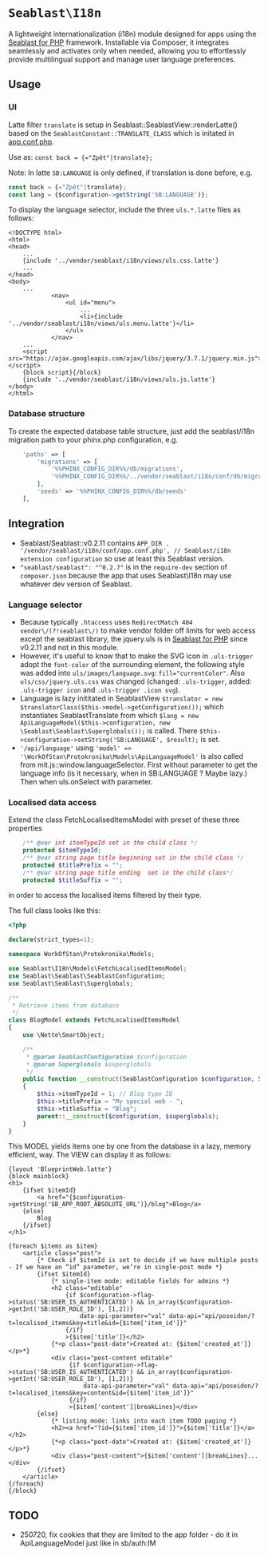 # `Seablast\I18n`

A lightweight internationalization (i18n) module designed for apps using the [Seablast for PHP](https://github.com/WorkOfStan/seablast) framework. Installable via Composer, it integrates seamlessly and activates only when needed, allowing you to effortlessly provide multilingual support and manage user language preferences.

## Usage

### UI

Latte filter `translate` is setup in Seablast::SeablastView::renderLatte()
based on the `SeablastConstant::TRANSLATE_CLASS` which is initated in [app.conf.php](conf/app.conf.php).

Use as: `const back = {="Zpět"|translate};`

Note: In latte `SB:LANGUAGE` is only defined, if translation is done before, e.g.

```javascript
const back = {="Zpět"|translate};
const lang = {$configuration->getString('SB:LANGUAGE')};
```

To display the language selector, include the three `uls.*.latte` files as follows:

```latte
<!DOCTYPE html>
<html>
<head>
    ...
    {include '../vendor/seablast/i18n/views/uls.css.latte'}
    ...
</head>
<body>
    ...
            <nav>
                <ul id="menu">
                    ...
                    <li>{include '../vendor/seablast/i18n/views/uls.menu.latte'}</li>
                </ul>
            </nav>
    ...
    <script src="https://ajax.googleapis.com/ajax/libs/jquery/3.7.1/jquery.min.js"></script>
    {block script}{/block}
    {include '../vendor/seablast/i18n/views/uls.js.latte'}
</body>
</html>
```

### Database structure

To create the expected database table structure, just add the seablast/i18n migration path to your phinx.php configuration, e.g.

```php
    'paths' => [
        'migrations' => [
            '%%PHINX_CONFIG_DIR%%/db/migrations',
            '%%PHINX_CONFIG_DIR%%/../vendor/seablast/i18n/conf/db/migrations',
        ],
        'seeds' => '%%PHINX_CONFIG_DIR%%/db/seeds'
    ],
```

## Integration

- Seablast/Seablast::v0.2.11 contains `APP_DIR . '/vendor/seablast/i18n/conf/app.conf.php', // Seablast/i18n extension configuration` so use at least this Seablast version.
- `"seablast/seablast": "^0.2.7"` is in the `require-dev` section of `composer.json` because the app that uses Seablast\I18n may use whatever dev version of Seablast.

### Language selector

- Because typically `.htaccess` uses `RedirectMatch 404 vendor\/(?!seablast\/)` to make vendor folder off limits for web access except the seablast library, the jquery.uls is in [Seablast for PHP](https://github.com/WorkOfStan/seablast) since v0.2.11 and not in this module.
- However, it's useful to know that to make the SVG icon in `.uls-trigger` adopt the `font-color` of the surrounding element, the following style was added into `uls/images/language.svg`: `fill="currentColor"`. Also `uls/css/jquery.uls.css` was changed (changed: `.uls-trigger`, added: `.uls-trigger icon` and `.uls-trigger .icon svg`).
- Language is lazy inititated in SeablastView `$translator = new $translatorClass($this->model->getConfiguration());` which instantiates SeablastTranslate from which `$lang = new ApiLanguageModel($this->configuration, new \Seablast\Seablast\Superglobals());` is called. There `$this->configuration->setString('SB:LANGUAGE', $result);` is set.
- `'/api/language'` using `'model' => '\WorkOfStan\Protokronika\Models\ApiLanguageModel'` is also called from mit.js::window.languageSelector. First without parameter to get the language info (is it necessary, when in SB:LANGUAGE ? Maybe lazy.) Then when uls.onSelect with parameter.

### Localised data access

Extend the class FetchLocalisedItemsModel with preset of these three properties

```php
    /** @var int itemTypeId set in the child class */
    protected $itemTypeId;
    /** @var string page title beginning set in the child class */
    protected $titlePrefix = "";
    /** @var string page title ending  set in the child class*/
    protected $titleSuffix = "";
```

in order to access the localised items filtered by their type.

The full class looks like this:

```php
<?php

declare(strict_types=1);

namespace WorkOfStan\Protokronika\Models;

use Seablast\I18n\Models\FetchLocalisedItemsModel;
use Seablast\Seablast\SeablastConfiguration;
use Seablast\Seablast\Superglobals;

/**
 * Retrieve items from database
 */
class BlogModel extends FetchLocalisedItemsModel
{
    use \Nette\SmartObject;

    /**
     * @param SeablastConfiguration $configuration
     * @param Superglobals $superglobals
     */
    public function __construct(SeablastConfiguration $configuration, Superglobals $superglobals)
    {
        $this->itemTypeId = 1; // Blog type ID
        $this->titlePrefix = "My special web - ";
        $this->titleSuffix = "Blog";
        parent::__construct($configuration, $superglobals);
    }
}
```

This MODEL yields items one by one from the database in a lazy, memory efficient, way.
The VIEW can display it as follows:

```latte
{layout 'BlueprintWeb.latte'}
{block mainblock}
<h1>
    {ifset $itemId}
        <a href="{$configuration->getString('SB_APP_ROOT_ABSOLUTE_URL')}/blog">Blog</a>
    {else}
        Blog
    {/ifset}
</h1>

{foreach $items as $item}
    <article class="post">
        {* Check if $itemId is set to decide if we have multiple posts - If we have an “id” parameter, we’re in single‐post mode *}
        {ifset $itemId}
            {* single‐item mode: editable fields for admins *}
            <h2 class="editable"
                {if $configuration->flag->status('SB:USER_IS_AUTHENTICATED') && in_array($configuration->getInt('SB:USER_ROLE_ID'), [1,2])}
                    data-api-parameter="val" data-api="api/poseidon/?t=localised_items&key=title&id={$item['item_id']}"
                {/if}
                >{$item['title']}</h2>
            {*<p class="post-date">Created at: {$item['created_at']}</p>*}
            <div class="post-content editable"
                 {if $configuration->flag->status('SB:USER_IS_AUTHENTICATED') && in_array($configuration->getInt('SB:USER_ROLE_ID'), [1,2])}
                     data-api-parameter="val" data-api="api/poseidon/?t=localised_items&key=content&id={$item['item_id']}"
                 {/if}
                 >{$item['content']|breakLines}</div>
        {else}
            {* listing mode: links into each item TODO paging *}
            <h2><a href="?id={$item['item_id']}">{$item['title']}</a></h2>
            {*<p class="post-date">Created at: {$item['created_at']}</p>*}
            <div class="post-content">{$item['content']|breakLines}...</div>
        {/ifset}
    </article>
{/foreach}
{/block}
```

## TODO

- 250720, fix cookies that they are limited to the app folder - do it in ApiLanguageModel just like in sb/auth:IM
